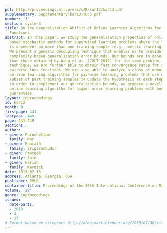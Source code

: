 ```yaml
---
pdf: http://proceedings.mlr.press/v28/kar13/kar13.pdf
supplementary: Supplementary:kar13-supp.pdf
number: '3'
section: cycle-3
title: On the Generalization Ability of Online Learning Algorithms for Pairwise Loss
  Functions
abstract: In this paper, we study the generalization properties of online learning
  based stochastic methods for supervised learning problems where the loss function
  is dependent on more than one training sample (e.g., metric learning, ranking).
  We present a generic decoupling technique that enables us to provide Rademacher
  complexity-based generalization error bounds. Our bounds are in general tighter
  than those obtained by Wang et al. (COLT 2012) for the same problem. Using our decoupling
  technique, we are further able to obtain fast convergence rates for strongly con-vex
  pairwise loss functions. We are also able to analyze a class of memory efficient
  on-line learning algorithms for pairwise learning problems that use only a bounded
  subset of past training samples to update the hypothesis at each step. Finally,
  in order to complement our generalization bounds, we propose a novel memory efficient
  online learning algorithm for higher order learning problems with bounded regret
  guarantees.
layout: inproceedings
id: kar13
month: 0
firstpage: 441
lastpage: 449
page: 441-449
sections: 
author:
- given: Purushottam
  family: Kar
- given: Bharath
  family: Sriperumbudur
- given: Prateek
  family: Jain
- given: Harish
  family: Karnick
date: 2013-02-13
address: Atlanta, Georgia, USA
publisher: PMLR
container-title: Proceedings of the 30th International Conference on Machine Learning
volume: '28'
genre: inproceedings
issued:
  date-parts:
  - 2013
  - 2
  - 13
# Format based on citeproc: http://blog.martinfenner.org/2013/07/30/citeproc-yaml-for-bibliographies/
---
```

